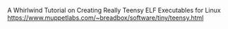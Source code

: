 A Whirlwind Tutorial on Creating Really Teensy ELF Executables for Linux
https://www.muppetlabs.com/~breadbox/software/tiny/teensy.html
